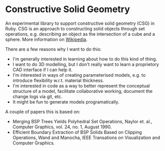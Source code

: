 # Constructive Solid Geometry

An experimental library to support constructive solid geometry (CSG)
in Ruby. CSG is an approach to constructing solid objects through set
operations, e.g. describing an object as the intersection of a cube
and a sphere. More information on
[Wikipedia](http://en.wikipedia.org/wiki/Constructive_solid_geometry).

There are a few reasons why I want to do this:

* I'm generally interested in learning about how to do this kind of
  thing.
* I want to do 3D modelling, but I don't really want to learn a
  proprietory CAD interface if I can help it.
* I'm interested in ways of creating parameterised models, e.g. to
  introduce flexibility w.r.t. material thickness.
* I'm interested in code as a way to better represent the conceptual
  structure of a model, facilitate collaborative working, document the
  change logs via git, etc.
* It might be fun to generate models programatically.

A couple of papers this is based on:

* Merging BSP Trees Yields Polyhedral Set Operations, Naylor et. al.,
  Computer Graphics, vol. 24, no. 1, August 1990.
* Efficient Boundary Extraction of BSP Solids Based on Clipping
  Operations, Wand and Manocha, IEEE Transations on Visualization and
  Computer Graphics.
